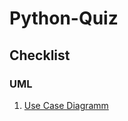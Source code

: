 # Python-Quiz
## Checklist
### UML  
1. [Use Case Diagramm](https://github.com/nelson-bht/Python-Quiz/blob/main/checklist/UML/png/Use%20Case!UseCaseDiagram1_0.png)
